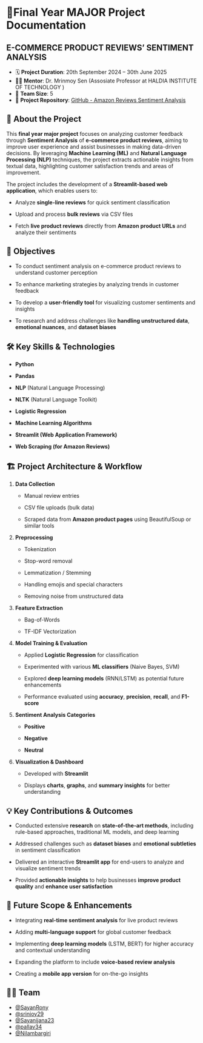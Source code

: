 📄Final Year MAJOR Project Documentation 
========================

**E-COMMERCE PRODUCT REVIEWS’ SENTIMENT ANALYSIS**
--------------------------------------------------

*   🗓️ **Project Duration**: 20th September 2024 – 30th June 2025
*   👨‍🏫 **Mentor**: Dr. Mrinmoy Sen (Assosiate Professor at HALDIA INSTITUTE OF TECHNOLOGY )
*   👥 **Team Size**: 5
*   🔗 **Project Repository**: [GitHub - Amazon Reviews Sentiment Analysis](https://github.com/SayanRony/Amazon-Reviews-Sentiment-Analysis)

🔖 **About the Project**
------------------------

This **final year major project** focuses on analyzing customer feedback through **Sentiment Analysis** of **e-commerce product reviews**, aiming to improve user experience and assist businesses in making data-driven decisions. By leveraging **Machine Learning (ML)** and **Natural Language Processing (NLP)** techniques, the project extracts actionable insights from textual data, highlighting customer satisfaction trends and areas of improvement.

The project includes the development of a **Streamlit-based web application**, which enables users to:

*   Analyze **single-line reviews** for quick sentiment classification
    
*   Upload and process **bulk reviews** via CSV files
    
*   Fetch **live product reviews** directly from **Amazon product URLs** and analyze their sentiments
    

🎯 **Objectives**
-----------------

*   To conduct sentiment analysis on e-commerce product reviews to understand customer perception
    
*   To enhance marketing strategies by analyzing trends in customer feedback
    
*   To develop a **user-friendly tool** for visualizing customer sentiments and insights
    
*   To research and address challenges like **handling unstructured data**, **emotional nuances**, and **dataset biases**
    

🛠️ **Key Skills & Technologies**
---------------------------------

*   **Python**
    
*   **Pandas**
    
*   **NLP** (Natural Language Processing)
    
*   **NLTK** (Natural Language Toolkit)
    
*   **Logistic Regression**
    
*   **Machine Learning Algorithms**
    
*   **Streamlit (Web Application Framework)**
    
*   **Web Scraping (for Amazon Reviews)**
    

🏗️ **Project Architecture & Workflow**
---------------------------------------

1.  **Data Collection**
    
    *   Manual review entries
        
    *   CSV file uploads (bulk data)
        
    *   Scraped data from **Amazon product pages** using BeautifulSoup or similar tools
        
2.  **Preprocessing**
    
    *   Tokenization
        
    *   Stop-word removal
        
    *   Lemmatization / Stemming
        
    *   Handling emojis and special characters
        
    *   Removing noise from unstructured data
        
3.  **Feature Extraction**
    
    *   Bag-of-Words
        
    *   TF-IDF Vectorization
        
4.  **Model Training & Evaluation**
    
    *   Applied **Logistic Regression** for classification
        
    *   Experimented with various **ML classifiers** (Naive Bayes, SVM)
        
    *   Explored **deep learning models** (RNN/LSTM) as potential future enhancements
        
    *   Performance evaluated using **accuracy**, **precision**, **recall**, and **F1-score**
        
5.  **Sentiment Analysis Categories**
    
    *   **Positive**
        
    *   **Negative**
        
    *   **Neutral**
        
6.  **Visualization & Dashboard**
    
    *   Developed with **Streamlit**
        
    *   Displays **charts**, **graphs**, and **summary insights** for better understanding
        

💡 **Key Contributions & Outcomes**
-----------------------------------

*   Conducted extensive **research** on **state-of-the-art methods**, including rule-based approaches, traditional ML models, and deep learning
    
*   Addressed challenges such as **dataset biases** and **emotional subtleties** in sentiment classification
    
*   Delivered an interactive **Streamlit app** for end-users to analyze and visualize sentiment trends
    
*   Provided **actionable insights** to help businesses **improve product quality** and **enhance user satisfaction**
    

🚀 **Future Scope & Enhancements**
----------------------------------

*   Integrating **real-time sentiment analysis** for live product reviews
    
*   Adding **multi-language support** for global customer feedback
    
*   Implementing **deep learning models** (LSTM, BERT) for higher accuracy and contextual understanding
    
*   Expanding the platform to include **voice-based review analysis**
    
*   Creating a **mobile app version** for on-the-go insights
    

👨‍💻 Team
----------
*   [@SayanRony](https://github.com/SayanRony)
*   [@srinjoy29](https://github.com/srinjoy29)
*   [@Sayanijana23](https://github.com/Sayanijana23)
*   [@pallav34](https://github.com/pallav34)
*   [@Nilambargiri](https://github.com)
